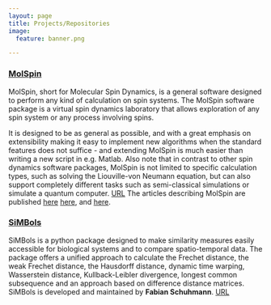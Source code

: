 ```yaml
---
layout: page 
title: Projects/Repositories
image:
  feature: banner.png

---
```


### [MolSpin](https://github.com/Das0Mann/MolSpin)
MolSpin, short for Molecular Spin Dynamics, is a general software designed to perform any kind of calculation on spin systems. The MolSpin software package is a virtual spin dynamics laboratory that allows exploration of any spin system or any process involving spins.

It is designed to be as general as possible, and with a great emphasis on extensibility making it easy to implement new algorithms when the standard features does not suffice - and extending MolSpin is much easier than writing a new script in e.g. Matlab. Also note that in contrast to other spin dynamics software packages, MolSpin is not limited to specific calculation types, such as solving the Liouville-von Neumann equation, but can also support completely different tasks such as semi-classical simulations or simulate a quantum computer. [URL](https://github.com/Das0Mann/MolSpin) The articles describing MolSpin are published [here](https://onlinelibrary.wiley.com/doi/full/10.1002/jcc.27120) [here](https://pubs.acs.org/doi/full/10.1021/acs.jctc.4c00361), and [here](https://pubs.aip.org/aip/jcp/article-abstract/151/19/194105/198180/MolSpin-Flexible-and-extensible-general-spin?redirectedFrom=fulltext).

### [SiMBols](https://gitlab.uni-oldenburg.de/quantbiolab/simbols)
SiMBols is a python package designed to make similarity measures easily accessible for biological systems and to compare spatio-temporal data. The package offers a unified approach to calculate the Frechet distance, the weak Frechet distance, the Hausdorff distance, dynamic time warping, Wasserstein distance, Kullback-Leibler divergence, longest common subsequence and an approach based on difference distance matrices. SiMBols is developed and maintained by **Fabian Schuhmann**. [URL](https://gitlab.uni-oldenburg.de/quantbiolab/simbols)
